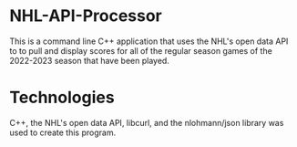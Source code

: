# NHL-API-Processor
This is a command line C++ application that uses the NHL's open data API to to pull and display scores for all of the regular season games of the 2022-2023 season that have been played.

# Technologies
C++, the NHL's open data API, libcurl, and the nlohmann/json library was used to create this program. 
